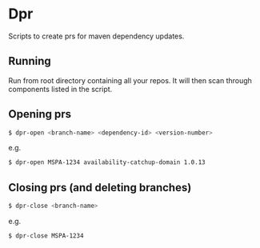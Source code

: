 # Dpr
Scripts to create prs for maven dependency updates.


## Running
Run from root directory containing all your repos.
It will then scan through components listed in the script.

## Opening prs
```bash
$ dpr-open <branch-name> <dependency-id> <version-number>
```

e.g.

```bash
$ dpr-open MSPA-1234 availability-catchup-domain 1.0.13
```

## Closing prs (and deleting branches)
```bash
$ dpr-close <branch-name>
```

e.g.

```bash
$ dpr-close MSPA-1234
```